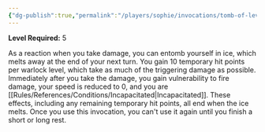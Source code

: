 ```yaml
---
{"dg-publish":true,"permalink":"/players/sophie/invocations/tomb-of-levistus/","noteIcon":""}
---
```


**Level Required:** 5  


As a reaction when you take damage, you can entomb yourself in ice, which melts away at the end of your next turn. You gain 10 temporary hit points per warlock level, which take as much of the triggering damage as possible. Immediately after you take the damage, you gain vulnerability to fire damage, your speed is reduced to 0, and you are [[Rules/References/Conditions/Incapacitated\|Incapacitated]]. These effects, including any remaining temporary hit points, all end when the ice melts.
Once you use this invocation, you can't use it again until you finish a short or long rest.